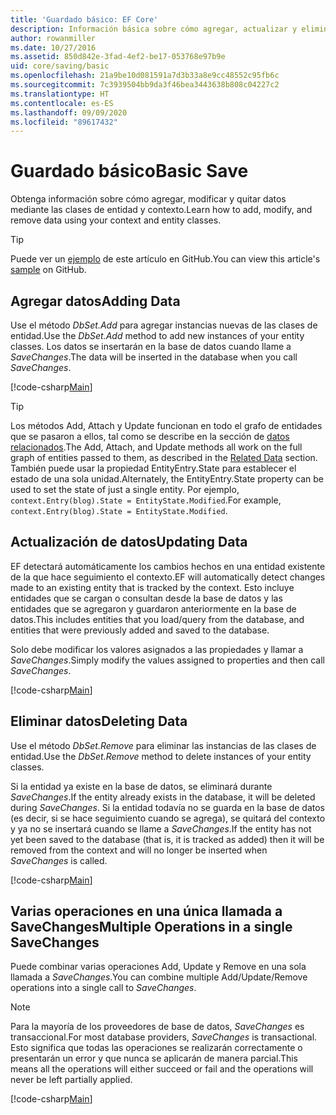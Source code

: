 ```yaml
---
title: 'Guardado básico: EF Core'
description: Información básica sobre cómo agregar, actualizar y eliminar datos con Entity Framework Core
author: rowanmiller
ms.date: 10/27/2016
ms.assetid: 850d842e-3fad-4ef2-be17-053768e97b9e
uid: core/saving/basic
ms.openlocfilehash: 21a9be10d081591a7d3b33a8e9cc48552c95fb6c
ms.sourcegitcommit: 7c3939504bb9da3f46bea3443638b808c04227c2
ms.translationtype: HT
ms.contentlocale: es-ES
ms.lasthandoff: 09/09/2020
ms.locfileid: "89617432"
---
```

# <a name="basic-save"></a><span data-ttu-id="4ddc6-103">Guardado básico</span><span class="sxs-lookup"><span data-stu-id="4ddc6-103">Basic Save</span></span>

<span data-ttu-id="4ddc6-104">Obtenga información sobre cómo agregar, modificar y quitar datos mediante las clases de entidad y contexto.</span><span class="sxs-lookup"><span data-stu-id="4ddc6-104">Learn how to add, modify, and remove data using your context and entity classes.</span></span>

> [!TIP]  
> <span data-ttu-id="4ddc6-105">Puede ver un [ejemplo](https://github.com/dotnet/EntityFramework.Docs/tree/master/samples/core/Saving/Basics/) de este artículo en GitHub.</span><span class="sxs-lookup"><span data-stu-id="4ddc6-105">You can view this article's [sample](https://github.com/dotnet/EntityFramework.Docs/tree/master/samples/core/Saving/Basics/) on GitHub.</span></span>

## <a name="adding-data"></a><span data-ttu-id="4ddc6-106">Agregar datos</span><span class="sxs-lookup"><span data-stu-id="4ddc6-106">Adding Data</span></span>

<span data-ttu-id="4ddc6-107">Use el método *DbSet.Add* para agregar instancias nuevas de las clases de entidad.</span><span class="sxs-lookup"><span data-stu-id="4ddc6-107">Use the *DbSet.Add* method to add new instances of your entity classes.</span></span> <span data-ttu-id="4ddc6-108">Los datos se insertarán en la base de datos cuando llame a *SaveChanges*.</span><span class="sxs-lookup"><span data-stu-id="4ddc6-108">The data will be inserted in the database when you call *SaveChanges*.</span></span>

[!code-csharp[Main](../../../samples/core/Saving/Basics/Sample.cs#Add)]

> [!TIP]  
> <span data-ttu-id="4ddc6-109">Los métodos Add, Attach y Update funcionan en todo el grafo de entidades que se pasaron a ellos, tal como se describe en la sección de [datos relacionados](xref:core/saving/related-data).</span><span class="sxs-lookup"><span data-stu-id="4ddc6-109">The Add, Attach, and Update methods all work on the full graph of entities passed to them, as described in the [Related Data](xref:core/saving/related-data) section.</span></span> <span data-ttu-id="4ddc6-110">También puede usar la propiedad EntityEntry.State para establecer el estado de una sola unidad.</span><span class="sxs-lookup"><span data-stu-id="4ddc6-110">Alternately, the EntityEntry.State property can be used to set the state of just a single entity.</span></span> <span data-ttu-id="4ddc6-111">Por ejemplo, `context.Entry(blog).State = EntityState.Modified`.</span><span class="sxs-lookup"><span data-stu-id="4ddc6-111">For example, `context.Entry(blog).State = EntityState.Modified`.</span></span>

## <a name="updating-data"></a><span data-ttu-id="4ddc6-112">Actualización de datos</span><span class="sxs-lookup"><span data-stu-id="4ddc6-112">Updating Data</span></span>

<span data-ttu-id="4ddc6-113">EF detectará automáticamente los cambios hechos en una entidad existente de la que hace seguimiento el contexto.</span><span class="sxs-lookup"><span data-stu-id="4ddc6-113">EF will automatically detect changes made to an existing entity that is tracked by the context.</span></span> <span data-ttu-id="4ddc6-114">Esto incluye entidades que se cargan o consultan desde la base de datos y las entidades que se agregaron y guardaron anteriormente en la base de datos.</span><span class="sxs-lookup"><span data-stu-id="4ddc6-114">This includes entities that you load/query from the database, and entities that were previously added and saved to the database.</span></span>

<span data-ttu-id="4ddc6-115">Solo debe modificar los valores asignados a las propiedades y llamar a *SaveChanges*.</span><span class="sxs-lookup"><span data-stu-id="4ddc6-115">Simply modify the values assigned to properties and then call *SaveChanges*.</span></span>

[!code-csharp[Main](../../../samples/core/Saving/Basics/Sample.cs#Update)]

## <a name="deleting-data"></a><span data-ttu-id="4ddc6-116">Eliminar datos</span><span class="sxs-lookup"><span data-stu-id="4ddc6-116">Deleting Data</span></span>

<span data-ttu-id="4ddc6-117">Use el método *DbSet.Remove* para eliminar las instancias de las clases de entidad.</span><span class="sxs-lookup"><span data-stu-id="4ddc6-117">Use the *DbSet.Remove* method to delete instances of your entity classes.</span></span>

<span data-ttu-id="4ddc6-118">Si la entidad ya existe en la base de datos, se eliminará durante *SaveChanges*.</span><span class="sxs-lookup"><span data-stu-id="4ddc6-118">If the entity already exists in the database, it will be deleted during *SaveChanges*.</span></span> <span data-ttu-id="4ddc6-119">Si la entidad todavía no se guarda en la base de datos (es decir, si se hace seguimiento cuando se agrega), se quitará del contexto y ya no se insertará cuando se llame a *SaveChanges*.</span><span class="sxs-lookup"><span data-stu-id="4ddc6-119">If the entity has not yet been saved to the database (that is, it is tracked as added) then it will be removed from the context and will no longer be inserted when *SaveChanges* is called.</span></span>

[!code-csharp[Main](../../../samples/core/Saving/Basics/Sample.cs#Remove)]

## <a name="multiple-operations-in-a-single-savechanges"></a><span data-ttu-id="4ddc6-120">Varias operaciones en una única llamada a SaveChanges</span><span class="sxs-lookup"><span data-stu-id="4ddc6-120">Multiple Operations in a single SaveChanges</span></span>

<span data-ttu-id="4ddc6-121">Puede combinar varias operaciones Add, Update y Remove en una sola llamada a *SaveChanges*.</span><span class="sxs-lookup"><span data-stu-id="4ddc6-121">You can combine multiple Add/Update/Remove operations into a single call to *SaveChanges*.</span></span>

> [!NOTE]  
> <span data-ttu-id="4ddc6-122">Para la mayoría de los proveedores de base de datos, *SaveChanges* es transaccional.</span><span class="sxs-lookup"><span data-stu-id="4ddc6-122">For most database providers, *SaveChanges* is transactional.</span></span> <span data-ttu-id="4ddc6-123">Esto significa que todas las operaciones se realizarán correctamente o presentarán un error y que nunca se aplicarán de manera parcial.</span><span class="sxs-lookup"><span data-stu-id="4ddc6-123">This means  all the operations will either succeed or fail and the operations will never be left partially applied.</span></span>

[!code-csharp[Main](../../../samples/core/Saving/Basics/Sample.cs#MultipleOperations)]

